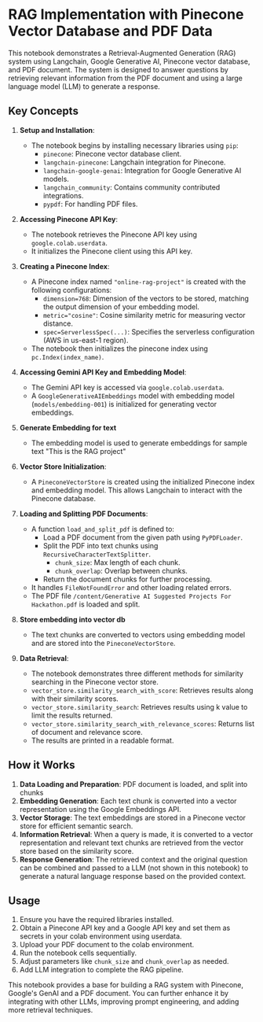 # RAG Implementation with Pinecone Vector Database and PDF Data

This notebook demonstrates a Retrieval-Augmented Generation (RAG) system using Langchain, Google Generative AI, Pinecone vector database, and PDF document. The system is designed to answer questions by retrieving relevant information from the PDF document and using a large language model (LLM) to generate a response.

## Key Concepts

1.  **Setup and Installation**:
    *   The notebook begins by installing necessary libraries using `pip`:
        *   `pinecone`: Pinecone vector database client.
        *   `langchain-pinecone`: Langchain integration for Pinecone.
        *   `langchain-google-genai`: Integration for Google Generative AI models.
        *   `langchain_community`: Contains community contributed integrations.
        *   `pypdf`: For handling PDF files.

2.  **Accessing Pinecone API Key**:
    *   The notebook retrieves the Pinecone API key using `google.colab.userdata`.
    *   It initializes the Pinecone client using this API key.

3.  **Creating a Pinecone Index**:
    *   A Pinecone index named `"online-rag-project"` is created with the following configurations:
        *   `dimension=768`: Dimension of the vectors to be stored, matching the output dimension of your embedding model.
        *   `metric="cosine"`: Cosine similarity metric for measuring vector distance.
        *   `spec=ServerlessSpec(...)`: Specifies the serverless configuration (AWS in us-east-1 region).
    *   The notebook then initializes the pinecone index using `pc.Index(index_name)`.

4.  **Accessing Gemini API Key and Embedding Model**:
    *   The Gemini API key is accessed via `google.colab.userdata`.
    *   A `GoogleGenerativeAIEmbeddings` model with embedding model (`models/embedding-001`) is initialized for generating vector embeddings.

5. **Generate Embedding for text**
    * The embedding model is used to generate embeddings for sample text "This is the RAG project"

6.  **Vector Store Initialization**:
    *   A `PineconeVectorStore` is created using the initialized Pinecone index and embedding model. This allows Langchain to interact with the Pinecone database.

7.  **Loading and Splitting PDF Documents**:
    *   A function `load_and_split_pdf` is defined to:
        *   Load a PDF document from the given path using `PyPDFLoader`.
        *   Split the PDF into text chunks using `RecursiveCharacterTextSplitter`.
            * `chunk_size`: Max length of each chunk.
            * `chunk_overlap`: Overlap between chunks.
        *   Return the document chunks for further processing.
     *  It handles `FileNotFoundError` and other loading related errors.
    *   The PDF file `/content/Generative AI Suggested Projects For Hackathon.pdf` is loaded and split.

8. **Store embedding into vector db**
    * The text chunks are converted to vectors using embedding model and are stored into the `PineconeVectorStore`.

9.  **Data Retrieval**:
    *   The notebook demonstrates three different methods for similarity searching in the Pinecone vector store.
    *   `vector_store.similarity_search_with_score`: Retrieves results along with their similarity scores.
    *   `vector_store.similarity_search`: Retrieves results using k value to limit the results returned.
    *    `vector_store.similarity_search_with_relevance_scores`: Returns list of document and relevance score.
    *  The results are printed in a readable format.

## How it Works

1.  **Data Loading and Preparation**: PDF document is loaded, and split into chunks
2.  **Embedding Generation**: Each text chunk is converted into a vector representation using the Google Embeddings API.
3.  **Vector Storage**: The text embeddings are stored in a Pinecone vector store for efficient semantic search.
4.  **Information Retrieval**: When a query is made, it is converted to a vector representation and relevant text chunks are retrieved from the vector store based on the similarity score.
5.  **Response Generation**: The retrieved context and the original question can be combined and passed to a LLM (not shown in this notebook) to generate a natural language response based on the provided context.

## Usage

1.  Ensure you have the required libraries installed.
2.  Obtain a Pinecone API key and a Google API key and set them as secrets in your colab environment using userdata.
3.  Upload your PDF document to the colab environment.
4.  Run the notebook cells sequentially.
5.  Adjust parameters like `chunk_size` and `chunk_overlap` as needed.
6.  Add LLM integration to complete the RAG pipeline.

This notebook provides a base for building a RAG system with Pinecone, Google's GenAI and a PDF document. You can further enhance it by integrating with other LLMs, improving prompt engineering, and adding more retrieval techniques.